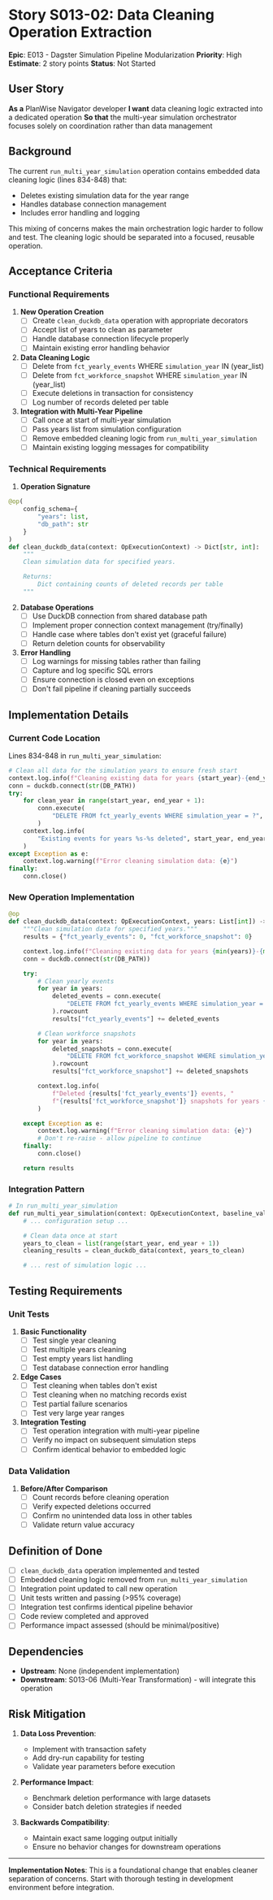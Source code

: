 # Story S013-02: Data Cleaning Operation Extraction

**Epic**: E013 - Dagster Simulation Pipeline Modularization
**Priority**: High
**Estimate**: 2 story points
**Status**: Not Started

## User Story

**As a** PlanWise Navigator developer
**I want** data cleaning logic extracted into a dedicated operation
**So that** the multi-year simulation orchestrator focuses solely on coordination rather than data management

## Background

The current `run_multi_year_simulation` operation contains embedded data cleaning logic (lines 834-848) that:
- Deletes existing simulation data for the year range
- Handles database connection management
- Includes error handling and logging

This mixing of concerns makes the main orchestration logic harder to follow and test. The cleaning logic should be separated into a focused, reusable operation.

## Acceptance Criteria

### Functional Requirements
1. **New Operation Creation**
   - [ ] Create `clean_duckdb_data` operation with appropriate decorators
   - [ ] Accept list of years to clean as parameter
   - [ ] Handle database connection lifecycle properly
   - [ ] Maintain existing error handling behavior

2. **Data Cleaning Logic**
   - [ ] Delete from `fct_yearly_events` WHERE `simulation_year` IN (year_list)
   - [ ] Delete from `fct_workforce_snapshot` WHERE `simulation_year` IN (year_list)
   - [ ] Execute deletions in transaction for consistency
   - [ ] Log number of records deleted per table

3. **Integration with Multi-Year Pipeline**
   - [ ] Call once at start of multi-year simulation
   - [ ] Pass years list from simulation configuration
   - [ ] Remove embedded cleaning logic from `run_multi_year_simulation`
   - [ ] Maintain existing logging messages for compatibility

### Technical Requirements
1. **Operation Signature**
```python
@op(
    config_schema={
        "years": list,
        "db_path": str
    }
)
def clean_duckdb_data(context: OpExecutionContext) -> Dict[str, int]:
    """
    Clean simulation data for specified years.

    Returns:
        Dict containing counts of deleted records per table
    """
```

2. **Database Operations**
   - [ ] Use DuckDB connection from shared database path
   - [ ] Implement proper connection context management (try/finally)
   - [ ] Handle case where tables don't exist yet (graceful failure)
   - [ ] Return deletion counts for observability

3. **Error Handling**
   - [ ] Log warnings for missing tables rather than failing
   - [ ] Capture and log specific SQL errors
   - [ ] Ensure connection is closed even on exceptions
   - [ ] Don't fail pipeline if cleaning partially succeeds

## Implementation Details

### Current Code Location
Lines 834-848 in `run_multi_year_simulation`:
```python
# Clean all data for the simulation years to ensure fresh start
context.log.info(f"Cleaning existing data for years {start_year}-{end_year}")
conn = duckdb.connect(str(DB_PATH))
try:
    for clean_year in range(start_year, end_year + 1):
        conn.execute(
            "DELETE FROM fct_yearly_events WHERE simulation_year = ?", [clean_year]
        )
    context.log.info(
        "Existing events for years %s-%s deleted", start_year, end_year
    )
except Exception as e:
    context.log.warning(f"Error cleaning simulation data: {e}")
finally:
    conn.close()
```

### New Operation Implementation
```python
@op
def clean_duckdb_data(context: OpExecutionContext, years: List[int]) -> Dict[str, int]:
    """Clean simulation data for specified years."""
    results = {"fct_yearly_events": 0, "fct_workforce_snapshot": 0}

    context.log.info(f"Cleaning existing data for years {min(years)}-{max(years)}")
    conn = duckdb.connect(str(DB_PATH))

    try:
        # Clean yearly events
        for year in years:
            deleted_events = conn.execute(
                "DELETE FROM fct_yearly_events WHERE simulation_year = ?", [year]
            ).rowcount
            results["fct_yearly_events"] += deleted_events

        # Clean workforce snapshots
        for year in years:
            deleted_snapshots = conn.execute(
                "DELETE FROM fct_workforce_snapshot WHERE simulation_year = ?", [year]
            ).rowcount
            results["fct_workforce_snapshot"] += deleted_snapshots

        context.log.info(
            f"Deleted {results['fct_yearly_events']} events, "
            f"{results['fct_workforce_snapshot']} snapshots for years {min(years)}-{max(years)}"
        )

    except Exception as e:
        context.log.warning(f"Error cleaning simulation data: {e}")
        # Don't re-raise - allow pipeline to continue
    finally:
        conn.close()

    return results
```

### Integration Pattern
```python
# In run_multi_year_simulation
def run_multi_year_simulation(context: OpExecutionContext, baseline_valid: bool) -> List[YearResult]:
    # ... configuration setup ...

    # Clean data once at start
    years_to_clean = list(range(start_year, end_year + 1))
    cleaning_results = clean_duckdb_data(context, years_to_clean)

    # ... rest of simulation logic ...
```

## Testing Requirements

### Unit Tests
1. **Basic Functionality**
   - [ ] Test single year cleaning
   - [ ] Test multiple years cleaning
   - [ ] Test empty years list handling
   - [ ] Test database connection error handling

2. **Edge Cases**
   - [ ] Test cleaning when tables don't exist
   - [ ] Test cleaning when no matching records exist
   - [ ] Test partial failure scenarios
   - [ ] Test very large year ranges

3. **Integration Testing**
   - [ ] Test operation integration with multi-year pipeline
   - [ ] Verify no impact on subsequent simulation steps
   - [ ] Confirm identical behavior to embedded logic

### Data Validation
1. **Before/After Comparison**
   - [ ] Count records before cleaning operation
   - [ ] Verify expected deletions occurred
   - [ ] Confirm no unintended data loss in other tables
   - [ ] Validate return value accuracy

## Definition of Done

- [ ] `clean_duckdb_data` operation implemented and tested
- [ ] Embedded cleaning logic removed from `run_multi_year_simulation`
- [ ] Integration point updated to call new operation
- [ ] Unit tests written and passing (>95% coverage)
- [ ] Integration test confirms identical pipeline behavior
- [ ] Code review completed and approved
- [ ] Performance impact assessed (should be minimal/positive)

## Dependencies

- **Upstream**: None (independent implementation)
- **Downstream**: S013-06 (Multi-Year Transformation) - will integrate this operation

## Risk Mitigation

1. **Data Loss Prevention**:
   - Implement with transaction safety
   - Add dry-run capability for testing
   - Validate year parameters before execution

2. **Performance Impact**:
   - Benchmark deletion performance with large datasets
   - Consider batch deletion strategies if needed

3. **Backwards Compatibility**:
   - Maintain exact same logging output initially
   - Ensure no behavior changes for downstream operations

---

**Implementation Notes**: This is a foundational change that enables cleaner separation of concerns. Start with thorough testing in development environment before integration.
